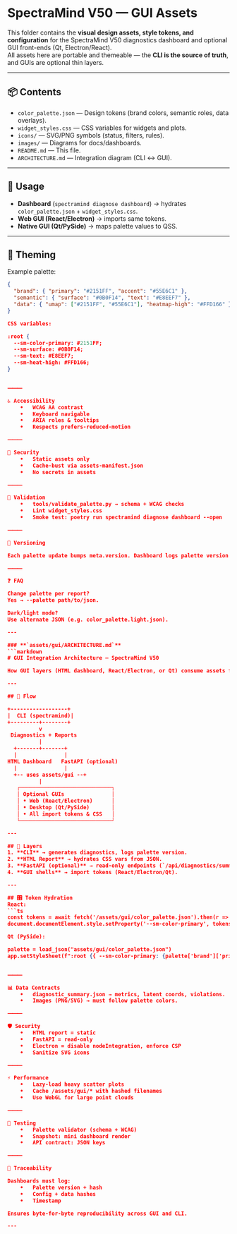 # SpectraMind V50 — GUI Assets

This folder contains the **visual design assets, style tokens, and configuration** for the SpectraMind V50 diagnostics dashboard and optional GUI front-ends (Qt, Electron/React).  
All assets here are portable and themeable — the **CLI is the source of truth**, and GUIs are optional thin layers.

---

## 📦 Contents
- `color_palette.json` — Design tokens (brand colors, semantic roles, data overlays).  
- `widget_styles.css` — CSS variables for widgets and plots.  
- `icons/` — SVG/PNG symbols (status, filters, rules).  
- `images/` — Diagrams for docs/dashboards.  
- `README.md` — This file.  
- `ARCHITECTURE.md` — Integration diagram (CLI ↔ GUI).  

---

## 🔌 Usage
- **Dashboard** (`spectramind diagnose dashboard`) → hydrates `color_palette.json` + `widget_styles.css`.  
- **Web GUI (React/Electron)** → imports same tokens.  
- **Native GUI (Qt/PySide)** → maps palette values to QSS.  

---

## 🎨 Theming
Example palette:

```json
{
  "brand": { "primary": "#2151FF", "accent": "#55E6C1" },
  "semantic": { "surface": "#0B0F14", "text": "#E8EEF7" },
  "data": { "umap": ["#2151FF", "#55E6C1"], "heatmap-high": "#FFD166" }
}

CSS variables:

:root {
  --sm-color-primary: #2151FF;
  --sm-surface: #0B0F14;
  --sm-text: #E8EEF7;
  --sm-heat-high: #FFD166;
}


⸻

♿ Accessibility
	•	WCAG AA contrast
	•	Keyboard navigable
	•	ARIA roles & tooltips
	•	Respects prefers-reduced-motion

⸻

🔐 Security
	•	Static assets only
	•	Cache-bust via assets-manifest.json
	•	No secrets in assets

⸻

🧪 Validation
	•	tools/validate_palette.py → schema + WCAG checks
	•	Lint widget_styles.css
	•	Smoke test: poetry run spectramind diagnose dashboard --open

⸻

🔄 Versioning

Each palette update bumps meta.version. Dashboard logs palette version + hash to logs/v50_debug_log.md.

⸻

❓ FAQ

Change palette per report?
Yes → --palette path/to/json.

Dark/light mode?
Use alternate JSON (e.g. color_palette.light.json).

---

### **`assets/gui/ARCHITECTURE.md`**
```markdown
# GUI Integration Architecture — SpectraMind V50

How GUI layers (HTML dashboard, React/Electron, or Qt) consume assets from `assets/gui/` and integrate with the CLI-first pipeline.

---

## 🧭 Flow

+------------------+
|  CLI (spectramind)|
+---------+--------+
          v
 Diagnostics + Reports
          |
  +-------+-------+
  |               |
HTML Dashboard   FastAPI (optional)
  |               |
  +-- uses assets/gui --+
          |
   ┌─────────────────────────────┐
   │ Optional GUIs               │
   │ • Web (React/Electron)      │
   │ • Desktop (Qt/PySide)       │
   │ • All import tokens & CSS   │
   └─────────────────────────────┘

---

## 🧱 Layers
1. **CLI** → generates diagnostics, logs palette version.  
2. **HTML Report** → hydrates CSS vars from JSON.  
3. **FastAPI (optional)** → read-only endpoints (`/api/diagnostics/summary`, `/api/assets/palette`).  
4. **GUI shells** → import tokens (React/Electron/Qt).  

---

## 🎛 Token Hydration
React:
```ts
const tokens = await fetch('/assets/gui/color_palette.json').then(r => r.json());
document.documentElement.style.setProperty('--sm-color-primary', tokens.brand.primary);

Qt (PySide):

palette = load_json("assets/gui/color_palette.json")
app.setStyleSheet(f":root {{ --sm-color-primary: {palette['brand']['primary']}; }}")


⸻

📊 Data Contracts
	•	diagnostic_summary.json → metrics, latent coords, violations.
	•	Images (PNG/SVG) → must follow palette colors.

⸻

🛡 Security
	•	HTML report = static
	•	FastAPI = read-only
	•	Electron = disable nodeIntegration, enforce CSP
	•	Sanitize SVG icons

⸻

⚡ Performance
	•	Lazy-load heavy scatter plots
	•	Cache /assets/gui/* with hashed filenames
	•	Use WebGL for large point clouds

⸻

📸 Testing
	•	Palette validator (schema + WCAG)
	•	Snapshot: mini dashboard render
	•	API contract: JSON keys

⸻

🔄 Traceability

Dashboards must log:
	•	Palette version + hash
	•	Config + data hashes
	•	Timestamp

Ensures byte-for-byte reproducibility across GUI and CLI.

---